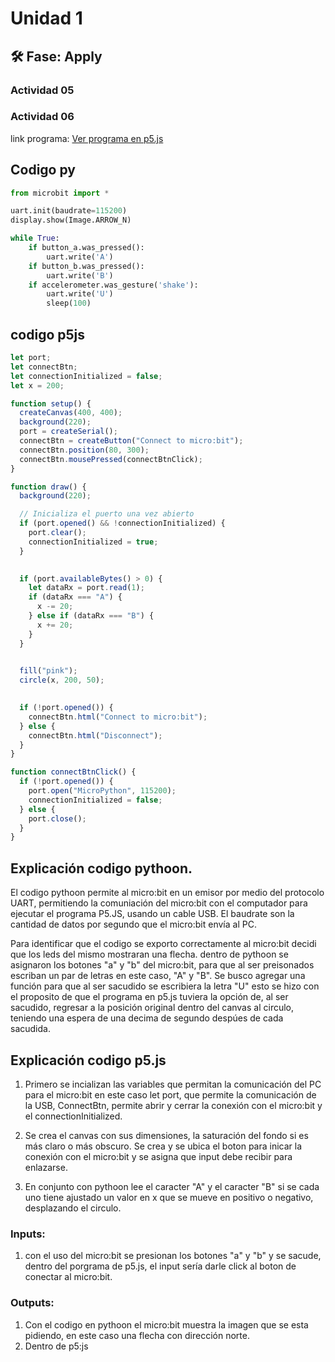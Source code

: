 # Unidad 1

## 🛠 Fase: Apply

### Actividad 05



### Actividad 06

link programa: [Ver programa en p5.js](https://editor.p5js.org/loaizavelez/sketches/m7afR7SXl)

## Codigo py
~~~py
from microbit import *

uart.init(baudrate=115200)
display.show(Image.ARROW_N)

while True:
    if button_a.was_pressed():
        uart.write('A')
    if button_b.was_pressed():
        uart.write('B')
    if accelerometer.was_gesture('shake'):
        uart.write('U')
        sleep(100)

~~~

## codigo p5js
~~~ js
let port;
let connectBtn;
let connectionInitialized = false;
let x = 200; 

function setup() {
  createCanvas(400, 400);
  background(220);
  port = createSerial();
  connectBtn = createButton("Connect to micro:bit");
  connectBtn.position(80, 300);
  connectBtn.mousePressed(connectBtnClick);
}

function draw() {
  background(220);

  // Inicializa el puerto una vez abierto
  if (port.opened() && !connectionInitialized) {
    port.clear();
    connectionInitialized = true;
  }

  
  if (port.availableBytes() > 0) {
    let dataRx = port.read(1);
    if (dataRx === "A") {
      x -= 20;
    } else if (dataRx === "B") {
      x += 20;
    }
  }

 
  fill("pink");
  circle(x, 200, 50);

 
  if (!port.opened()) {
    connectBtn.html("Connect to micro:bit");
  } else {
    connectBtn.html("Disconnect");
  }
}

function connectBtnClick() {
  if (!port.opened()) {
    port.open("MicroPython", 115200);
    connectionInitialized = false;
  } else {
    port.close();
  }
}
~~~

## Explicación codigo pythoon.

El codigo pythoon permite al micro:bit en un emisor por medio del protocolo UART, permitiendo la comuniación del micro:bit con el computador para ejecutar el programa P5.JS, usando un cable USB. El baudrate son la cantidad de datos por segundo que el micro:bit envía al PC.

Para identificar que el codigo se exporto correctamente al micro:bit decidi que los leds del mismo mostraran una flecha. dentro de pythoon se asignaron los botones "a" y "b" del micro:bit, para que al ser preisonados escriban un par de letras en este caso, "A" y "B". Se busco agregar una función para que al ser sacudido se escribiera la letra "U" esto se hizo con el proposito de que el programa en p5.js tuviera la opción de, al ser sacudido, regresar a la posición original dentro del canvas al circulo, teniendo una espera de una decima de segundo despúes de cada sacudida.

## Explicación codigo p5.js

1. Primero se incializan las variables que permitan la comunicación del PC para el micro:bit en este caso let port, que permite la comunicación de la USB, ConnectBtn, permite abrir y cerrar la conexión con el micro:bit y el connectionInitialized.
   
2. Se crea el canvas con sus dimensiones, la saturación del fondo si es más claro o más obscuro. Se crea y se ubica el boton para inicar la conexión con el micro:bit y se asigna que input debe recibir para enlazarse.

3. En conjunto con pythoon lee el caracter "A" y el caracter "B" si se cada uno tiene ajustado un valor en x que se mueve en positivo o negativo, desplazando el circulo.

### Inputs:

1. con el uso del micro:bit se presionan los botones "a" y "b" y se sacude, dentro del porgrama de p5.js, el input sería darle click al boton de conectar al micro:bit.

### Outputs:

1. Con el codigo en pythoon el micro:bit muestra la imagen que se esta pidiendo, en este caso una flecha con dirección norte.
2. Dentro de p5:js 






